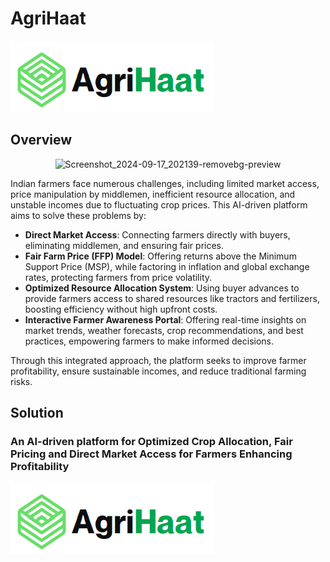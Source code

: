 # AgriHaat
![AgriHaat](assets/Logo.png)
## Overview
<p align="center">
  <img src="https://github.com/user-attachments/assets/4c27ee31-ffe6-42fe-9061-9b08cbc99ecf" alt="Screenshot_2024-09-17_202139-removebg-preview"/>
</p>

Indian farmers face numerous challenges, including limited market access, price manipulation by middlemen, inefficient resource allocation, and unstable incomes due to fluctuating crop prices. This AI-driven platform aims to solve these problems by:

- **Direct Market Access**: Connecting farmers directly with buyers, eliminating middlemen, and ensuring fair prices.
- **Fair Farm Price (FFP) Model**: Offering returns above the Minimum Support Price (MSP), while factoring in inflation and global exchange rates, protecting farmers from price volatility.
- **Optimized Resource Allocation System**: Using buyer advances to provide farmers access to shared resources like tractors and fertilizers, boosting efficiency without high upfront costs.
- **Interactive Farmer Awareness Portal**: Offering real-time insights on market trends, weather forecasts, crop recommendations, and best practices, empowering farmers to make informed decisions.

Through this integrated approach, the platform seeks to improve farmer profitability, ensure sustainable incomes, and reduce traditional farming risks.

## Solution
### An AI-driven platform for Optimized Crop Allocation, Fair Pricing and Direct Market Access for Farmers Enhancing Profitability
![AgriHaat](assets/Logo.png)


